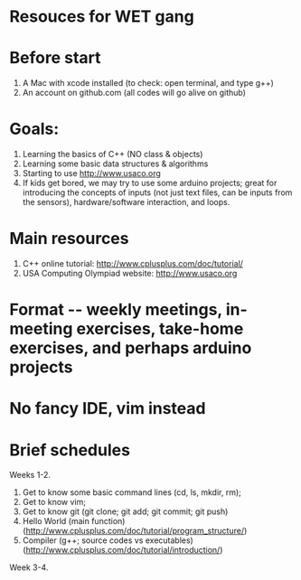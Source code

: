 # Resouces for WET gang

# Before start
  1) A Mac with xcode installed (to check: open terminal, and type g++)
  2) An account on github.com (all codes will go alive on github)

# Goals: 
  1) Learning the basics of C++ (NO class & objects)
  2) Learning some basic data structures & algorithms 
  3) Starting to use http://www.usaco.org 
  4) If kids get bored, we may try to use some arduino projects; great for introducing the concepts of inputs (not just text files, can be inputs from the sensors), hardware/software interaction, and loops.

# Main resources
  1) C++ online tutorial: http://www.cplusplus.com/doc/tutorial/
  2) USA Computing Olympiad website: http://www.usaco.org
# Format -- weekly meetings, in-meeting exercises, take-home exercises, and perhaps arduino projects
# No fancy IDE, vim instead

# Brief schedules
Weeks 1-2. 
   1) Get to know some basic command lines (cd, ls, mkdir, rm);
   2) Get to know vim;
   3) Get to know git (git clone; git add; git commit; git push)
   4) Hello World (main function) (http://www.cplusplus.com/doc/tutorial/program_structure/)
   5) Compiler (g++; source codes vs executables) (http://www.cplusplus.com/doc/tutorial/introduction/)

Week 3-4. 
